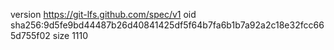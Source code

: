 version https://git-lfs.github.com/spec/v1
oid sha256:9d5fe9bd44487b26d40841425df5f64b7fa6b1b7a92a2c18e32fcc665d755f02
size 1110
